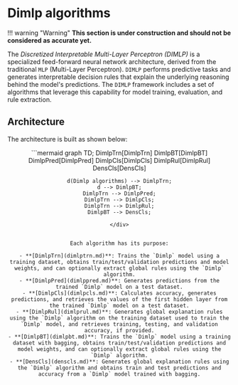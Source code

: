 # Dimlp algorithms

!!! warning "Warning"
    **This section is under construction and should not be considered as accurate yet.**

The *Discretized Interpretable Multi-Layer Perceptron (DIMLP)* is a specialized feed-forward neural network architecture, derived from the traditional `MLP` (Multi-Layer Perceptron). `DIMLP` performs predictive tasks and generates interpretable decision rules that explain the underlying reasoning behind the model's predictions. The `DIMLP` framework includes a set of algorithms that leverage this capability for model training, evaluation, and rule extraction.

## Architecture
The architecture is built as shown below:

<div align="center">
```mermaid
graph TD;
    DimlpTrn[DimlpTrn] 
    DimlpBT[DimlpBT] 
    DimlpPred[DimlpPred] 
    DimlpCls[DimlpCls]
    DimlpRul[DimlpRul]
    DensCls[DensCls]

    d(Dimlp algorithms) --> DimlpTrn;
    d --> DimlpBT;
    DimlpTrn --> DimlpPred;
    DimlpTrn --> DimlpCls;
    DimlpTrn --> DimlpRul;
    DimlpBT --> DensCls;
```
</div>


Each algorithm has its purpose:

- **[DimlpTrn](dimlptrn.md)**: Trains the `Dimlp` model using a training dataset, obtains train/test/validation predictions and model weights, and can optionally extract global rules using the `Dimlp` algorithm.
- **[DimlpPred](dimlppred.md)**: Generates predictions from the trained `Dimlp` model on a test dataset.
- **[DimlpCls](dimlpcls.md)**: Calculates accuracy, generates predictions, and retrieves the values of the first hidden layer from the trained `Dimlp` model on a test dataset.
- **[DimlpRul](dimlprul.md)**: Generates global explanation rules using the `Dimlp` algorithm on the training dataset used to train the `Dimlp` model, and retrieves training, testing, and validation accuracy, if provided.
- **[DimlpBT](dimlpbt.md)**: Trains the `Dimlp` model using a training dataset with bagging, obtains train/test/validation predictions and model weights, and can optionally extract global rules using the `Dimlp` algorithm.
- **[DensCls](denscls.md)**: Generates global explanation rules using the `Dimlp` algorithm and obtains train and test predictions and accuracy from a `Dimlp` model trained with bagging.